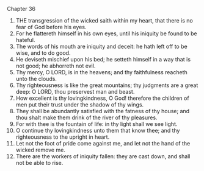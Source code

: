 

Chapter 36

1. THE transgression of the wicked saith within my heart, that there is no fear of God before his eyes.
2. For he flattereth himself in his own eyes, until his iniquity be found to be hateful.
3. The words of his mouth are iniquity and deceit: he hath left off to be wise, and to do good.
4. He deviseth mischief upon his bed; he setteth himself in a way that is not good; he abhorreth not evil.
5. Thy mercy, O LORD, is in the heavens; and thy faithfulness reacheth unto the clouds.
6. Thy righteousness is like the great mountains; thy judgments are a great deep: O LORD, thou preservest man and beast.
7. How excellent is thy lovingkindness, O God!  therefore the children of men put their trust under the shadow of thy wings.
8. They shall be abundantly satisfied with the fatness of thy house; and thou shalt make them drink of the river of thy pleasures.
9. For with thee is the fountain of life: in thy light shall we see light.
10. O continue thy lovingkindness unto them that know thee; and thy righteousness to the upright in heart.
11. Let not the foot of pride come against me, and let not the hand of the wicked remove me.
12. There are the workers of iniquity fallen: they are cast down, and shall not be able to rise.
